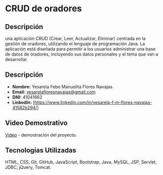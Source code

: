 # CRUD de oradores

## Descripción

una aplicación CRUD (Crear, Leer, Actualizar, Eliminar) centrada en la gestión de oradores, utilizando el lenguaje de programación Java. La aplicación está diseñada para permitir a los usuarios administrar una base de datos de oradores, incluyendo sus datos personales y el tema que van a desarrollar.

## Descripción

- **Nombre:** Yesarela Febe Manuelita Flores Navajas
- **Email:** yesarelafloresnavajas@gmail.com
- **DNI:** 41041662
- **LinkedIn:** [https://www.linkedin.com/in/yesarela-f-m-flores-navajas-41582b294/]

## Video Demostrativo

[Video](https://youtu.be/oWu8RuK4uvE) - demostración del proyecto.

## Tecnologías Utilizadas

HTML, CSS, Git, GitHub, JavaScript, Bootstrap, Java, MySQL, JSP, Servlet, JDBC, jQuery, Tomcat.
